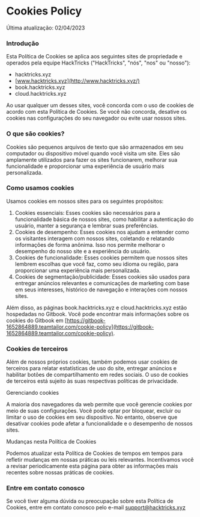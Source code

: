 # Cookies Policy

Última atualização: 02/04/2023

### Introdução

Esta Política de Cookies se aplica aos seguintes sites de propriedade e operados pela equipe HackTricks ("HackTricks", "nós", "nos" ou "nosso"):

* hacktricks.xyz
* [www.hacktricks.xyz](http://www.hacktricks.xyz/)
* book.hacktricks.xyz
* cloud.hacktricks.xyz

Ao usar qualquer um desses sites, você concorda com o uso de cookies de acordo com esta Política de Cookies. Se você não concorda, desative os cookies nas configurações do seu navegador ou evite usar nossos sites.

### O que são cookies?

Cookies são pequenos arquivos de texto que são armazenados em seu computador ou dispositivo móvel quando você visita um site. Eles são amplamente utilizados para fazer os sites funcionarem, melhorar sua funcionalidade e proporcionar uma experiência de usuário mais personalizada.

### Como usamos cookies

Usamos cookies em nossos sites para os seguintes propósitos:

1. Cookies essenciais: Esses cookies são necessários para a funcionalidade básica de nossos sites, como habilitar a autenticação do usuário, manter a segurança e lembrar suas preferências.
2. Cookies de desempenho: Esses cookies nos ajudam a entender como os visitantes interagem com nossos sites, coletando e relatando informações de forma anônima. Isso nos permite melhorar o desempenho do nosso site e a experiência do usuário.
3. Cookies de funcionalidade: Esses cookies permitem que nossos sites lembrem escolhas que você faz, como seu idioma ou região, para proporcionar uma experiência mais personalizada.
4. Cookies de segmentação/publicidade: Esses cookies são usados para entregar anúncios relevantes e comunicações de marketing com base em seus interesses, histórico de navegação e interações com nossos sites.

Além disso, as páginas book.hacktricks.xyz e cloud.hacktricks.xyz estão hospedadas no Gitbook. Você pode encontrar mais informações sobre os cookies do Gitbook em [https://gitbook-1652864889.teamtailor.com/cookie-policy](https://gitbook-1652864889.teamtailor.com/cookie-policy).

### Cookies de terceiros

Além de nossos próprios cookies, também podemos usar cookies de terceiros para relatar estatísticas de uso do site, entregar anúncios e habilitar botões de compartilhamento em redes sociais. O uso de cookies de terceiros está sujeito às suas respectivas políticas de privacidade.

Gerenciando cookies

A maioria dos navegadores da web permite que você gerencie cookies por meio de suas configurações. Você pode optar por bloquear, excluir ou limitar o uso de cookies em seu dispositivo. No entanto, observe que desativar cookies pode afetar a funcionalidade e o desempenho de nossos sites.

Mudanças nesta Política de Cookies

Podemos atualizar esta Política de Cookies de tempos em tempos para refletir mudanças em nossas práticas ou leis relevantes. Incentivamos você a revisar periodicamente esta página para obter as informações mais recentes sobre nossas práticas de cookies.

### Entre em contato conosco

Se você tiver alguma dúvida ou preocupação sobre esta Política de Cookies, entre em contato conosco pelo e-mail [support@hacktricks.xyz](mailto:support@hacktricks.xyz)
